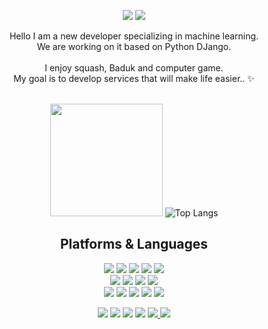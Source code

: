 <div align=center> 
  <p>
  <a href="https://velog.io/@yya70bb" target="_blank"><img src="https://img.shields.io/badge/Blog-DD0B78?style=flat-square&logo=GitHub%20Sponsors&logoColor=white"/></a>
  <a href="mailto:hold@kakao.com" target="_blank"><img src="https://img.shields.io/badge/hold@kakao.com-EA4335?style=flat-square&logo=Gmail&logoColor=white"/></a>
<!--   <a href="링크드인 주소 넣기//" target="_blank"><img src="https://img.shields.io/badge/dugadak-0A66C2?style=flat-square&logo=Linkedin&logoColor=white"/></a> -->
  
</p>
<p>
  Hello I am a new developer specializing in machine learning.<br/>
  We are working on it based on Python DJango.<br/><br/>
  I enjoy squash, Baduk and computer game. <br/>
  My goal is to develop services that will make life easier.. ✨ <br/><br/>
</p>

   <img height="180em" src="https://github-readme-stats.vercel.app/api?username=dugadak&show_icons=true&hide_border=true&&count_private=true&include_all_commits=true" />   ![Top Langs](https://github-readme-stats.vercel.app/api/top-langs/?username=dugadak&layout=compact&hide_border=true&theme=white)
  
 


  
  

## Platforms & Languages
<p>
  <a href="https://www.python.org/psf-landing/" target="_blank"><img src="https://img.shields.io/badge/Python-#3776AB?style=for-the-badge&logo=python&logoColor=white"/></a>
  <a href="https://www.djangoproject.com/" target="_blank"><img src="https://img.shields.io/badge/Django-092E20?style=for-the-badge&logo=django&logoColor=white"></a>
  <img src="https://img.shields.io/badge/html5-E34F26?style=for-the-badge&logo=Html5&logoColor=white">
  <img src="https://img.shields.io/badge/css-1572B6?style=for-the-badge&logo=Css3&logoColor=white">
  <img src="https://img.shields.io/badge/javascript-F7DF1E?style=for-the-badge&logo=Javascript&logoColor=black">
  
  <br>  
  <a href="https://github.com/" target="_blank"><img src="https://img.shields.io/badge/Github-181717?style=for-the-badge&logo=github&logoColor=white"></a>
  <a href="https://www.notion.so/" target="_blank"><img src="https://img.shields.io/badge/Notion-181717?style=for-the-badge&logo=notion&logoColor=white"></a>
  <a href="https://slack.com/" target="_blank"><img src="https://img.shields.io/badge/Slack-181717?style=for-the-badge&logo=slack&logoColor=white"></a>
  <a href="https://www.figma.com/" target="_blank"><img src="https://img.shields.io/badge/Figma-181717?style=for-the-badge&logo=figma&logoColor=white"></a>
  
  
  <br>
    <a href="https://www.docker.com/" target="_blank"><img src="https://img.shields.io/badge/Docker-181717?style=for-the-badge&logo=docker&logoColor=white"></a>
    <a href="flask.pocoo.org/" target="_blank"><img src="https://img.shields.io/badge/Flask-000000?style=for-the-badge&logo=flask&logoColor=white"></a>
    <a href="https://www.tensorflow.org/" target="_blank"><img src="https://img.shields.io/badge/Tensorflow-000000?style=for-the-badge&logo=tensorflow&logoColor=white"></a>
    <a href="https://www.mysql.com/" target="_blank"><img src="https://img.shields.io/badge/Mysql-000000?style=for-the-badge&logo=mysql&logoColor=white"></a>
    <a href="https://www.sqlite.org/" target="_blank"><img src="https://img.shields.io/badge/Sqlite-000000?style=for-the-badge&logo=sqlite&logoColor=white"></a>
  
    
  <br>
</p>

<p>
  <a href="https://www.mongodb.com/" target="_blank"><img src="https://img.shields.io/badge/MongoDB-47A248?style=for-the-badge&logo=MongoDB&logoColor=white"></a>
  <a href="https://jquery.com/" target="_blank"><img src="https://img.shields.io/badge/Jquery-0769AD?style=for-the-badge&logo=jquery&logoColor=white"></a>  
  <a href="https://getbootstrap.com/" target="_blank"><img src="https://img.shields.io/badge/Bootstrap-F05032?style=for-the-badge&logo=Bootstrap&logoColor=white"></a> 
  <a href="https://git-scm.com/" target="_blank"><img src="https://img.shields.io/badge/Git-F05032?style=for-the-badge&logo=git&logoColor=white"></a> 
  <a href="https://www.jetbrains.com/ko-kr/pycharm/" target="_blank"><img src="https://img.shields.io/badge/Pycharm-47A248?style=for-the-badge&logo=pycharm&logoColor=white">
  <a href="https://code.visualstudio.com/" target="_blank"><img src="https://img.shields.io/badge/Vscode-47A248?style=for-the-badge&logo=vscode&logoColor=white"></a>
</p>
</div>
</div>
